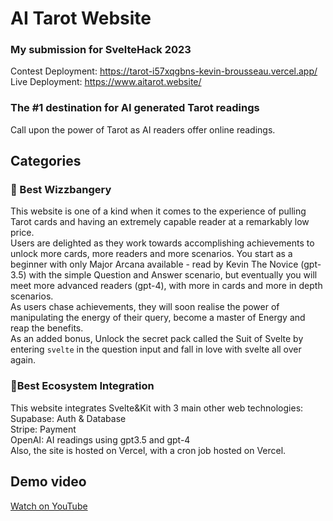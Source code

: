 # AI Tarot Website
### My submission for SvelteHack 2023
Contest Deployment: https://tarot-i57xqgbns-kevin-brousseau.vercel.app/ <br>
Live Deployment: https://www.aitarot.website/

### The #1 destination for AI generated Tarot readings
Call upon the power of Tarot as AI readers offer online readings.

## Categories

### 🧙 Best Wizzbangery
This website is one of a kind when it comes to the experience of pulling Tarot cards and having an extremely capable reader at a remarkably low price.<br>
Users are delighted as they work towards accomplishing achievements to unlock more cards, more readers and more scenarios. You start as a beginner with only Major Arcana available - read by Kevin The Novice (gpt-3.5) with the simple Question and Answer scenario, but eventually you will meet more advanced readers (gpt-4), with more in cards and more in depth scenarios.<br>
As users chase achievements, they will soon realise the power of manipulating the energy of their query, become a master of Energy and reap the benefits.<br>
As an added bonus, Unlock the secret pack called the Suit of Svelte by entering `svelte` in the question input and fall in love with svelte all over again.<br>

### 🔌Best Ecosystem Integration
This website integrates Svelte&Kit with 3 main other web technologies:<br>
Supabase: Auth & Database<br>
Stripe: Payment<br>
OpenAI: AI readings using gpt3.5 and gpt-4 <br>
Also, the site is hosted on Vercel, with a cron job hosted on Vercel.

## Demo video
[Watch on YouTube](https://youtu.be/RRuvrgxsodY)
